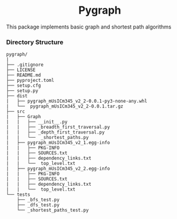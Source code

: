 <div align="center"><h1>Pygraph</h1></div>

This package implements basic graph and shortest path algorithms

### Directory Structure
```
pygraph/
|
├── .gitignore
├── LICENSE
├── README.md
├── pyproject.toml
├── setup.cfg
├── setup.py
├── dist
|   ├── pygraph_mUsICm345_v2_2-0.0.1-py3-none-any.whl
|   └──  pygraph_mUsICm345_v2_2-0.0.1.tar.gz
├── src
|   ├── Graph
|   |   ├── __init__.py
|   |   ├── _breadth_first_traversal.py
|   |   ├── _depth_first_traversal.py
|   |   └──  _shortest_paths.py
|   ├── pygraph_mUsICm345_v2_1.egg-info
|   |   ├── PKG-INFO
|   |   ├── SOURCES.txt
|   |   ├── dependency_links.txt
|   |   └──  top_level.txt
|   ├── pygraph_mUsICm345_v2_2.egg-info
|   |   ├── PKG-INFO
|   |   ├── SOURCES.txt
|   |   ├── dependency_links.txt
|   |   └──  top_level.txt
└── tests
    ├── _bfs_test.py
    ├── _dfs_test.py
    └── _shortest_paths_test.py


```
